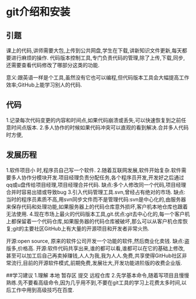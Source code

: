 git介绍和安装
===
## 引题
课上的代码,讲师需要大包,上传到公共网盘,学生在下载,讲新知识文件更新,每天都要进行麻烦的操作.
代码版本控制工具,专门负责代码的管理,除了上传,下载,同步,还需要查看代码修改了哪部分这类的功能.

意义:跟英语一样是个工具,虽然没有它也可以编程,但代码版本工具会大幅提高工作效率;GitHub上能学习别人的代码.

## 代码
1.记录每次代码变更的内容和时间点,如果代码崩溃或丢失,可以快速恢复到之前任意时间点版本.
2.多人协作的时候如果代码冲突可以直观的看到解决.合并多人代码时方便,

## 发展历程
1.软件项目小 时,程序员自己写一个软件.
2.随着互联网发展,软件开始复杂.软件需要多人协作分模块开发.项目经理负责分配任务,各个程序员开发,开发好之后通过qq或u盘传给项目经理,项目经理合并代码.
缺点:多个人修改同一个代码,项目经理合并时容易出错或导致bug
3.引入代码管理工具.svn,曾经占有绝对的市场.
缺点:当时的程序员素质不高,用svn同步文件而不是管理代码:svn是中心化的,由服务器来保存代码和处理功能,如果服务器上的代码仓库意外损坏,客户机本地仓库也跟着无法使用.
4.现在市场上最火的代码版本工具,git.优点:git去中心化的,每一个客户机上都保留着一个代码仓库,如果服务器的代码仓库被破坏,那么可以从客户机仓库恢复;git的主要社区GitHub上有大量的开源项目和开发者非常火热.

开源:open source,
原来的软件公司开发一个功能的软件,然后商业化卖钱.
缺点:盗版多,价格高.
开源:软件代码共享出来,谁的都可以看,谁都可以在它的基础上修改,甚至可以加工后自己再卖掉赚钱,人人为我,我为人人.免费,共享使得GitHub社区非常流行,目前的开源软件模式,前期免费,发展壮大,开发功能进阶版的收费企业版.

##学习建议
1.理解 本地 暂存区 提交 远程仓库
2.先学基本命令,随着写项目且慢慢熟练.先不要看高级命令,因为几乎用不到,不要在git工具的学习上花费太多时间,以后工作中用到高级技巧在百度.
